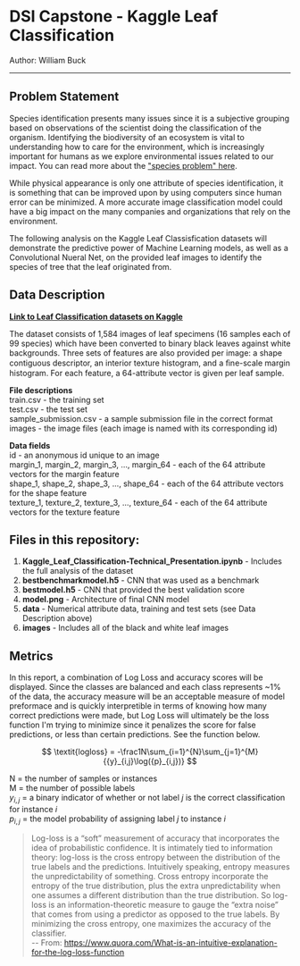 # DSI Capstone - Kaggle Leaf Classification

Author: William Buck

---

## Problem Statement
Species identification presents many issues since it is a subjective grouping based on observations of the scientist doing the classification of the organism. Identifying the biodiversity of an ecosystem is vital to understanding how to care for the environment, which is increasingly important for humans as we explore environmental issues related to our impact. You can read more about the ["species problem" here](https://en.wikipedia.org/wiki/Species_problem).

While physical appearance is only one attribute of species identification, it is something that can be improved upon by using computers since human error can be minimized. A more accurate image classification model could have a big impact on the many companies and organizations that rely on the environment.

The following analysis on the Kaggle Leaf Classisfication datasets will demonstrate the predictive power of Machine Learning models, as well as a Convolutional Nueral Net, on the provided leaf images to identify the species of tree that the leaf originated from.


## Data Description

**[Link to Leaf Classification datasets on Kaggle](https://www.kaggle.com/c/leaf-classification/data)**

The dataset consists of 1,584 images of leaf specimens (16 samples each of 99 species) which have been converted to binary black leaves against white backgrounds. Three sets of features are also provided per image: a shape contiguous descriptor, an interior texture histogram, and a ﬁne-scale margin histogram. For each feature, a 64-attribute vector is given per leaf sample.

**File descriptions**
<br>train.csv - the training set
<br>test.csv - the test set
<br>sample_submission.csv - a sample submission file in the correct format
<br>images - the image files (each image is named with its corresponding id)

**Data fields**
<br>id - an anonymous id unique to an image
<br>margin_1, margin_2, margin_3, ..., margin_64 - each of the 64 attribute vectors for the margin feature
<br>shape_1, shape_2, shape_3, ..., shape_64 - each of the 64 attribute vectors for the shape feature
<br>texture_1, texture_2, texture_3, ..., texture_64 - each of the 64 attribute vectors for the texture feature

## Files in this repository:
1. **Kaggle_Leaf_Classification-Technical_Presentation.ipynb** - Includes the full analysis of the dataset
1. **bestbenchmarkmodel.h5** - CNN that was used as a benchmark
1. **bestmodel.h5** - CNN that provided the best validation score
1. **model.png** - Architecture of final CNN model
1. **data** - Numerical attribute data, training and test sets (see Data Description above)
1. **images** - Includes all of the black and white leaf images

## Metrics
In this report, a combination of Log Loss and accuracy scores will be displayed. Since the classes are balanced and each class represents ~1% of the data, the accuracy measure will be an acceptable measure of model preformace and is quickly interpretible in terms of knowing how many correct predictions were made, but Log Loss will ultimately be the loss function I'm trying to minimize since it penalizes the score for false predictions, or less than certain predictions. See the function below.

$$
\textit{logloss} = -\frac1N\sum_{i=1}^{N}\sum_{j=1}^{M}{{y}_{i,j}\log({p}_{i,j})}
$$

N = the number of samples or instances
<br>M = the number of possible labels 
<br>${y}_{i,j}$ = a binary indicator of whether or not label *j* is the correct classification for instance *i*
<br>${p}_{i,j}$ = the model probability of assigning label *j* to instance *i*

>Log-loss is a “soft” measurement of accuracy that incorporates the idea of probabilistic confidence. It is intimately tied to information theory: log-loss is the cross entropy between the distribution of the true labels and the predictions. Intuitively speaking, entropy measures the unpredictability of something. Cross entropy incorporate the entropy of the true distribution, plus the extra unpredictability when one assumes a different distribution than the true distribution. So log-loss is an information-theoretic measure to gauge the “extra noise” that comes from using a predictor as opposed to the true labels. By minimizing the cross entropy, one maximizes the accuracy of the classifier.
><br>-- From: https://www.quora.com/What-is-an-intuitive-explanation-for-the-log-loss-function
